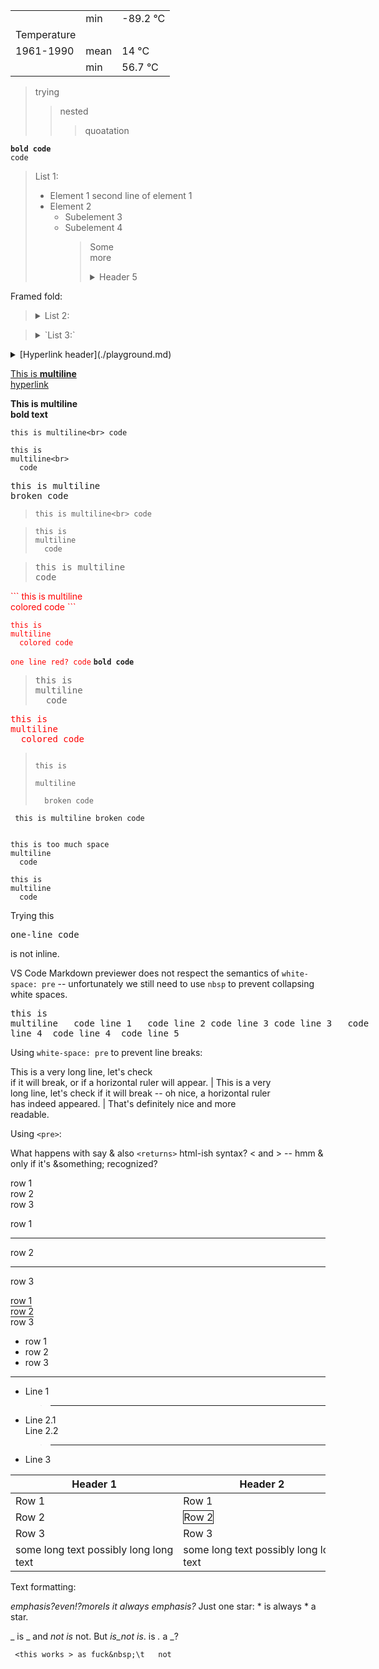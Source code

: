 


|             |       |          |
|-------------|-------|----------|
|             | min   | -89.2 °C |
| Temperature |       |          |
| 1961-1990   | mean  | 14 °C    |
|             | min   | 56.7 °C  |


> trying
> > nested
> > > quoatation

**`bold code`**<br>
`code`

> List 1:
> - Element 1
>   second line of element 1
> - Element 2
>   - Subelement 3
>   - Subelement 4
>     > Some<br>
>     > more
>     > <details><summary>Header 5</summary>
>     >
>     > - Subelem 6
>     > - Subelem 7
>     > </details>

Framed fold:

> <details><summary> List 2: </summary>
>
> - Element 1<br>
>   second line of element 1
> - Element 2
>   - Subelement 3
>   - Subelement 4
>     > Some<br>
>     > more
>     > <details><summary>Header 5</summary>
>     > 
>     > - Subelem 6
>     > - Subelem 7
>     > </details>
> </details>


> <details><summary> `List 3:` </summary>
>
> - Element 1
>   second line of element 1
> - Element 2<ul>
>   <li>Subelement 3</li>
>   <li>Subelement 4
>     >
>     > Some<br>
>     > more
>     > <details><summary>Header 5</summary>
>     >
>     > - Subelem 6
>     > - Subelem 7
>     > </details></li>
>   </ul>
> </details>


<details>
<summary> [Hyperlink header](./playground.md) </summary>

- [Hyperlink 1](../../test/test_md.ml#L19)
- [Hyperlink 2](../../test/test_md.ml#L23)
- [Hyperlink 3](../../test/test_md.ml#L8)
- [Hyperlink 4](../../test/test_md.expected#L23)
</details>

[This is
**multiline**<br>
hyperlink](../../test/test_md.expected#L23)

**This is
multiline<br>
bold text**

`this is
multiline<br>
  code`

```
this is
multiline<br>
  code
```

<span style="font-family: monospace">this is
multiline<br>
  broken code</span>

> `this is
> multiline<br>
>   code`

> ```
> this is
> multiline
>   code
> ```

> <span style="font-family: monospace">this is
> multiline<br>
>   code</span>



<span style="color: red">
```
this is
multiline<br>
  colored code
```
</span>


<span style="color: red">

```
this is
multiline
  colored code
```

</span>

<span style="color: red">`one line red? code`</span>
**`bold code`**

> <pre>
> this is
> multiline
>   code
> </pre>

<pre><span style="color: red">this is
multiline
  colored code
</span></pre>

> <code>
> this is<br>
> multiline<br>
>   broken code
> </code>

<code><pre>
this is
multiline
  broken code
</pre></code>

<pre><code>
this is too much space
multiline
  code
</code></pre>

<pre><code>this is
multiline
  code
</code></pre>

Trying this <pre>one-line code</pre> is not inline.

VS Code Markdown previewer does not respect the semantics of `white-space: pre` -- unfortunately we still need to use `nbsp` to prevent collapsing white spaces.

<dev style="font-family: monospace; white-space: pre">this is
multiline
&nbsp; code line 1
&nbsp;&nbsp;code line 2
    code line 3
     code line 3
 &nbsp; code line 4
&nbsp;code line 4
 &nbsp;code line 5
</dev>

Using `white-space: pre` to prevent line breaks:

<dev style="white-space: pre">This is a very long line, let's check if it will break, or if a horizontal ruler will appear. | This is a very long line, let's check if it will break -- oh nice, a horizontal ruler has indeed appeared. | That's definitely nice and more readable.</dev>

Using `<pre>`:


What happens with <returns> say & also `<returns>` html-ish syntax? &lt; and &gt; -- hmm &amp; only if it's &something; recognized?

row 1<br>row 2<br>row 3

row 1<hr>row 2<hr>row 3

<span style="border-bottom:thin solid">row 1</span><br><span style="border-bottom:thin solid">row 2</span><br>row 3

- row 1
- row 2
- row 3

---

- Line 1
  > ---
- Line 2.1<br>
  Line 2.2
  > ---
- Line 3

Header 1 | Header 2
---------|---------
  Row 1  | Row 1
Row 2    | <span style="border:thin solid">Row 2</span>
Row 3    | Row 3
<dev style="white-space: pre">some long text possibly long long text</dev> | <span style="white-space: pre">some long text possibly long long text</span>

Text formatting:

*emphasis?*even*!?*more*Is it always emphasis?* Just one star: * is always * a star.

_ is _ and _not is_ not. But _is_not is_. is _._ a _?


` <this works > as fuck&nbsp;\t   not`